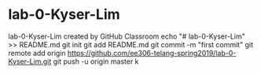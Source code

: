 # lab-0-Kyser-Lim
lab-0-Kyser-Lim created by GitHub Classroom
echo "# lab-0-Kyser-Lim" >> README.md
git init
git add README.md
git commit -m "first commit"
git remote add origin https://github.com/ee306-telang-spring2019/lab-0-Kyser-Lim.git
git push -u origin master
k
